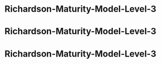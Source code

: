 # Richardson-Maturity-Model-Level-3
# Richardson-Maturity-Model-Level-3
# Richardson-Maturity-Model-Level-3
